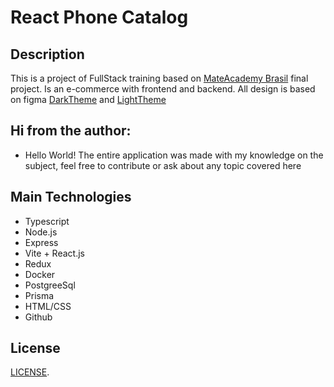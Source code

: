 # React Phone Catalog

## Description
This is a project of FullStack training based on [MateAcademy Brasil](https://mate.academy/pt-br) final project.
Is an e-commerce with frontend and backend.
All design is based on figma [DarkTheme](https://www.figma.com/design/BUusqCIMAWALqfBahnyIiH/Phone-catalog-(V2)-Original-Dark?node-id=0-1&t=jWpHISsclkbs9eTC-0) and [LightTheme](https://www.figma.com/design/FRxncC4lfyhs6og1L6FGEU/Phone-catalog-(V2)-Rounded-Style-2?node-id=0-1&t=SqQqlrAmSVWYEdBJ-0)

## Hi from the author: 
- Hello World! The entire application was made with my knowledge on the subject, feel free to contribute or ask about any topic covered here

## Main Technologies
- Typescript
- Node.js
- Express
- Vite + React.js
- Redux
- Docker
- PostgreeSql
- Prisma
- HTML/CSS
- Github

## License

[LICENSE](LICENSE).
